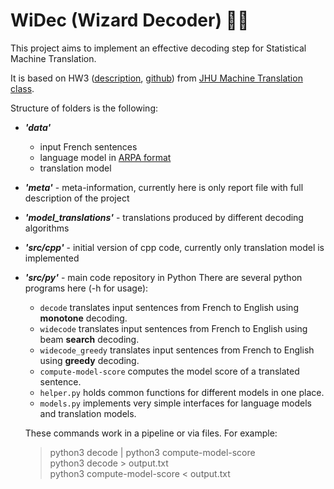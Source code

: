 #  WiDec (Wizard Decoder) :mage_man:

This project aims to implement an effective decoding step for Statistical Machine Translation.

It is based on HW3 ([description](http://mt-class.org/jhu/hw2.html), [github](https://github.com/xutaima/jhu-mt-hw/tree/master/hw3)) from [JHU Machine Translation class](http://mt-class.org/jhu/).

Structure of folders is the following:
- ***'data'***
  - input French sentences
  - language model in [ARPA format](https://cmusphinx.github.io/wiki/arpaformat/)
  - translation model
- ***'meta'*** - meta-information, currently here is only report file with full description of the project
- ***'model_translations'*** - translations produced by different decoding algorithms
- ***'src/cpp'*** - initial version of cpp code, currently only translation model is implemented
- ***'src/py'*** - main code repository in Python
  There are several python programs here (-h for usage):
  - `decode` translates input sentences from French to English using **monotone** decoding.
  - `widecode` translates input sentences from French to English using beam **search** decoding.
  - `widecode_greedy` translates input sentences from French to English using **greedy** decoding.
  - `compute-model-score` computes the model score of a translated sentence.
  - `helper.py` holds common functions for different models in one place.
  - `models.py` implements very simple interfaces for language models and translation models.

  These commands work in a pipeline or via files. For example:
    > python3 decode | python3 compute-model-score <br>
    > python3 decode > output.txt <br>
    > python3 compute-model-score < output.txt <br>


